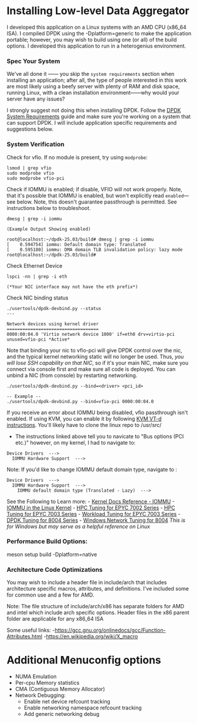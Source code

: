 # Installing Low-level Data Aggregator

I developed this application on a Linux systems with an AMD CPU (x86_64 ISA). I compiled DPDK using the 
-Dplatform=generic to make the application portable; however, you may wish to build using one (or all) 
of the build options.  I developed this application to run in a heterogenius environment.

### Spec Your System
We've all done it —— you skip the `system requirements` section when installing an application; after all, 
the type of people interested in this work are most likely using a beefy server with plenty of RAM and disk
space, running Linux, with a clean installation environment——why would your server have any issues?

I strongly suggest not doing this when installing DPDK.  Follow the [DPDK System Requirements](https://doc.dpdk.org/guides/linux_gsg/sys_reqs.html#) guide and make sure you're working on a system that can support DPDK.  I will include application specific requirements and suggestions below.

### System Verification
Check for vfio.  If no module is present, try using `modprobe`:

```
lsmod | grep vfio
sudo modprobe vfio
sudo modprobe vfio-pci
```

Check if IOMMU is enabled; if disable, VFIO will not work properly. Note, that it's possible that IOMMU is enabled, but won't explicitly read `enabled`—see below.  Note, this doesn't guarantee passthrough is permitted.
See instructions below to troubleshoot.

```
dmesg | grep -i iommu

(Example Output Showing enabled)

root@localhost:~/dpdk-25.03/build# dmesg | grep -i iommu
[    0.594754] iommu: Default domain type: Translated
[    0.595180] iommu: DMA domain TLB invalidation policy: lazy mode
root@localhost:~/dpdk-25.03/build#
```

Check Ethernet Device

```
lspci -nn | grep -i eth

(*Your NIC interface may not have the eth prefix*)
```

Check NIC binding status

```
./usertools/dpdk-devbind.py --status
---

Network devices using kernel driver
===================================
0000:00:04.0 'Virtio network device 1000' if=eth0 drv=virtio-pci unused=vfio-pci *Active*
```

Note that binding your nic to vfio-pci will give DPDK control over the nic, and the typical 
kernel networking static will no longer be used.  Thus, *you will lose SSH capability on that NIC*,
so if it's your main NIC, make sure you connect via console first and make sure all code is deployed.
You can unbind a NIC (from console) by restarting networking.

```
./usertools/dpdk-devbind.py --bind=<driver> <pci_id>

-- Example --
./usertools/dpdk-devbind.py --bind=vfio-pci 0000:00:04.0
```

If you receive an error about IOMMU being disabled, vfio passthrough isn't enabled.  If using KVM, you can enable it by following [KVM VT-d instructions](https://www.linux-kvm.org/page/How_to_assign_devices_with_VT-d_in_KVM).  You'll likely have to clone the linux repo to /usr/src/

- The instructions linked above tell you to navicate to "Bus options (PCI etc.)" however, on my kernel,
I had to navigate to:
```
Device Drivers  --->
  IOMMU Hardware Support  --->
```

Note: If you'd like to change IOMMU default domain type, navigate to :
```
Device Drivers  --->
  IOMMU Hardware Support  --->
    IOMMU default domain type (Translated - Lazy)  --->

```

See the Following to Learn more:
    - [Kernel Docs Reference - IOMMU](https://docs.kernel.org/arch/x86/iommu.html)
    - [IOMMU in the Linux Kernel](iommu-linux-kernel.pdf)
    - [HPC Tuning for EPYC 7002 Series](hpc_epyc_7002.pdf)
    - [HPC Tuning for EPYC 7003 Series](hpc_epyc_7003.pdf)
    - [Workload Tuning for EPYC 7003 Series](workload_epyc_7003.pdf)
    - [DPDK Tuning for 8004 Series](dpdk_epyc_8004.pdf)
    - [Windows Network Tuning for 8004](windows_network_tuning.pdf) *This is for Windows but may serve as a helpful reference on Linux*

### Performance Build Options:
meson setup build -Dplatform=native

### Architecture Code Optimizations
You may wish to include a header file in include/arch that includes architecture specific macros, attributes,
and definitions.  I've included some for common use and a few for AMD.  

Note: The file structure of include/arch/x86 has separate folders for AMD and intel which include arch specific 
options.  Header files in the x86 parent folder are applicable for any x86_64 ISA

Some useful links:
-https://gcc.gnu.org/onlinedocs/gcc/Function-Attributes.html
-https://en.wikipedia.org/wiki/X_macro

# Additional Menuconfig options

- NUMA Emulation
- Per-cpu Memory statistics
- CMA (Contiguous Memory Allocator)
- Network Debugging:
    - Enable net device refcount tracking
    - Enable networking namespace refcount tracking
    - Add generic networking debug
    